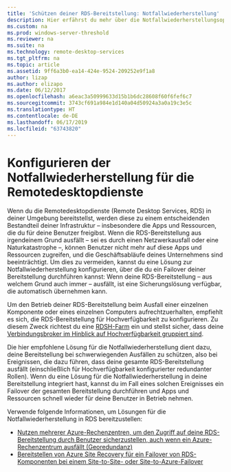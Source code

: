 ```yaml
---
title: 'Schützen deiner RDS-Bereitstellung: Notfallwiederherstellung'
description: Hier erfährst du mehr über die Notfallwiederherstellungsoptionen für die Remotedesktopdienste.
ms.custom: na
ms.prod: windows-server-threshold
ms.reviewer: na
ms.suite: na
ms.technology: remote-desktop-services
ms.tgt_pltfrm: na
ms.topic: article
ms.assetid: 9ff6a3b0-ea14-424e-9524-209252e9f1a8
author: lizap
ms.author: elizapo
ms.date: 06/12/2017
ms.openlocfilehash: a6eac3a50999633d15b1b6dc28608f60f6fef6c7
ms.sourcegitcommit: 3743cf691a984e1d140a04d50924a3a0a19c3e5c
ms.translationtype: HT
ms.contentlocale: de-DE
ms.lasthandoff: 06/17/2019
ms.locfileid: "63743820"
---
```

# <a name="configure-disaster-recovery-for-remote-desktop-services"></a>Konfigurieren der Notfallwiederherstellung für die Remotedesktopdienste

Wenn du die Remotedesktopdienste (Remote Desktop Services, RDS) in deiner Umgebung bereitstellst, werden diese zu einem entscheidenden Bestandteil deiner Infrastruktur – insbesondere die Apps und Ressourcen, die du für deine Benutzer freigibst. Wenn die RDS-Bereitstellung aus irgendeinem Grund ausfällt – sei es durch einen Netzwerkausfall oder eine Naturkatastrophe –, können Benutzer nicht mehr auf diese Apps und Ressourcen zugreifen, und die Geschäftsabläufe deines Unternehmens sind beeinträchtigt. Um dies zu vermeiden, kannst du eine Lösung zur Notfallwiederherstellung konfigurieren, über die du ein Failover deiner Bereitstellung durchführen kannst: Wenn deine RDS-Bereitstellung – aus welchem Grund auch immer – ausfällt, ist eine Sicherungslösung verfügbar, die automatisch übernehmen kann.

Um den Betrieb deiner RDS-Bereitstellung beim Ausfall einer einzelnen Komponente oder eines einzelnen Computers aufrechtzuerhalten, empfiehlt es sich, die RDS-Bereitstellung für Hochverfügbarkeit zu konfigurieren. Zu diesem Zweck richtest du eine [RDSH-Farm](rds-scale-rdsh-farm.md) ein und stellst sicher, dass deine [Verbindungsbroker im Hinblick auf Hochverfügbarkeit gruppiert sind](rds-connection-broker-cluster.md). 

Die hier empfohlene Lösung für die Notfallwiederherstellung dient dazu, deine Bereitstellung bei schwerwiegenden Ausfällen zu schützen, also bei Ereignissen, die dazu führen, dass deine gesamte RDS-Bereitstellung ausfällt (einschließlich für Hochverfügbarkeit konfigurierter redundanter Rollen). Wenn du eine Lösung für die Notfallwiederherstellung in deine Bereitstellung integriert hast, kannst du im Fall eines solchen Ereignisses ein Failover der gesamten Bereitstellung durchführen und Apps und Ressourcen schnell wieder für deine Benutzer in Betrieb nehmen.

Verwende folgende Informationen, um Lösungen für die Notfallwiederherstellung in RDS bereitzustellen:

- [Nutzen mehrerer Azure-Rechenzentren, um den Zugriff auf deine RDS-Bereitstellung durch Benutzer sicherzustellen, auch wenn ein Azure-Rechenzentrum ausfällt (Georedundanz)](rds-multi-datacenter-deployment.md)
- [Bereitstellen von Azure Site Recovery für ein Failover von RDS-Komponenten bei einem Site-to-Site- oder Site-to-Azure-Failover](rds-disaster-recovery-with-azure.md)


